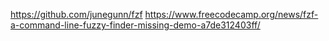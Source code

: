 

https://github.com/junegunn/fzf
https://www.freecodecamp.org/news/fzf-a-command-line-fuzzy-finder-missing-demo-a7de312403ff/
